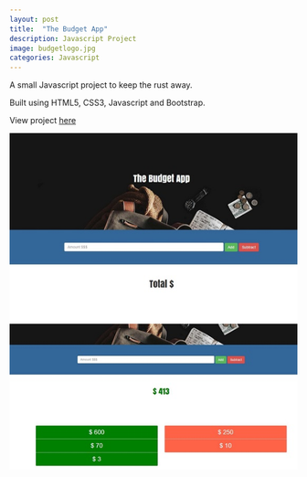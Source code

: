 ```yaml
---
layout: post
title:  "The Budget App"
description: Javascript Project
image: budgetlogo.jpg
categories: Javascript
---
```


A small Javascript project to keep the rust away.

Built using HTML5, CSS3, Javascript and Bootstrap.

View project <a href="http://imdanielfuentes.com/budgetApp/">here</a>


<div class="preview">
<img src="../img/budgetbg.jpg">
</div>

<div class="preview">
<img src="../img/budgetbg2.jpg">
</div>